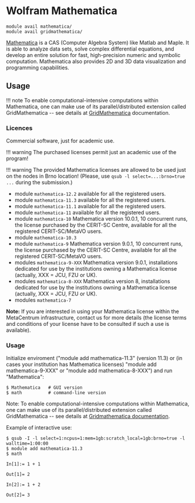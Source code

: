 # Wolfram Mathematica

    module avail mathematica/
    module avail gridmathematica/

[Mathematica](https://www.wolfram.com/mathematica/) is a CAS (Computer Algebra System) like Matlab and Maple. It is able to analyze data sets, solve complex differential equations, and develop an entire solution for fast, high-precision numeric and symbolic computation. Mathematica also provides 2D and 3D data visualization and programming capabilities.

## Usage

!!! note
    To enable computational-intensive computations within Mathematica, one can make use of its parallel/distributed extension called GridMathematica -- see details at [GridMathematica](/software/sw-list/gridmathematica) documentation.

### Licences

Commercial software, just for academic use.

!!! warning
    The purchased licenses permit just an academic use of the program!

!!! warning
     The provided Mathematica licenses are allowed to be used just on the nodes in Brno location! (Please, use `qsub -l select=...:brno=true ...` during the submission.)


- module `mathematica-12.2` available for all the registered users.
- module `mathematica-11.3` available for all the registered users.
- module `mathematica-11.1` available for all the registered users.
- module `mathematica-11` available for all the registered users.
- module `mathematica-10` Mathematica version 10.0.1, 10 concurrent runs, the license purchased by the CERIT-SC Centre, available for all the registered CERIT-SC/MetaVO users.
- module `mathematica-10.3`
- module `mathematica-9` Mathematica version 9.0.1, 10 concurrent runs, the license purchased by the CERIT-SC Centre, available for all the registered CERIT-SC/MetaVO users.
- modules `mathematica-9-XXX` Mathematica version 9.0.1, installations dedicated for use by the institutions owning a Mathematica license (actually, XXX = JCU, FZU or UK).
- modules `mathematica-8-XXX` Mathematica version 8, installations dedicated for use by the institutions owning a Mathematica license (actually, XXX = JCU, FZU or UK).
- modules `mathematica-7`

**Note:** If you are interested in using your Mathematica license within the MetaCentrum infrastructure, contact us for more details (the license terms and conditions of your license have to be consulted if such a use is available).

### Usage

Initialize enviroment ("module add mathematica-11.3" (version 11.3) or (in cases your institution has Mathematica licenses) "module add mathematica-9-XXX" or "module add mathematica-8-XXX") and run "Mathematica":

```
$ Mathematica   # GUI version
$ math          # command-line version
```

Note: To enable computational-intensive computations within Mathematica, one can make use of its parallel/distributed extension called GridMathematica -- see details at [Gridmathematica documentation](https://wiki.metacentrum.cz/wiki/GridMathematica).

Example of interactive use:

```
$ qsub -I -l select=1:ncpus=1:mem=1gb:scratch_local=1gb:brno=true -l walltime=1:00:00
$ module add mathematica-11.3
$ math

In[1]:= 1 + 1

Out[1]= 2

In[2]:= 1 + 2

Out[2]= 3
```
